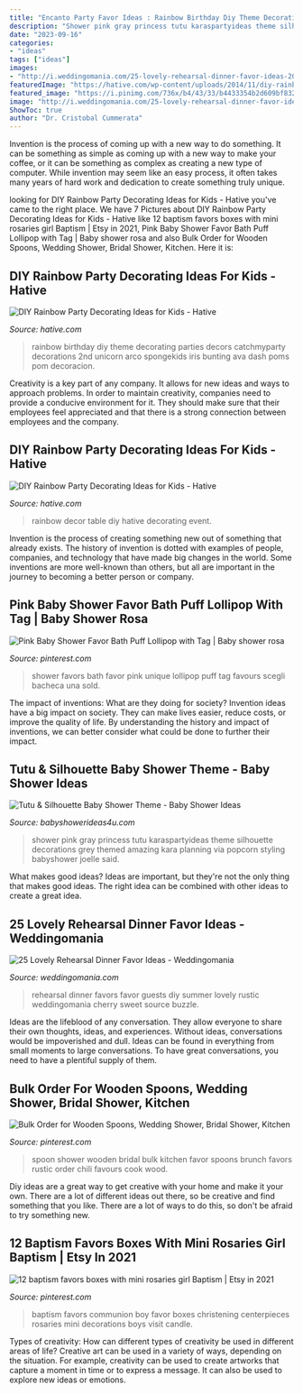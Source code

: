 ```yaml
---
title: "Encanto Party Favor Ideas : Rainbow Birthday Diy Theme Decorating Parties Decors Catchmyparty Decorations 2nd Unicorn Arco Spongekids Iris Bunting Ava Dash Poms Pom Decoracion"
description: "Shower pink gray princess tutu karaspartyideas theme silhouette decorations grey themed amazing kara planning via popcorn styling babyshower joelle said"
date: "2023-09-16"
categories:
- "ideas"
tags: ["ideas"]
images:
- "http://i.weddingomania.com/25-lovely-rehearsal-dinner-favor-ideas-20-500x750.jpg"
featuredImage: "https://hative.com/wp-content/uploads/2014/11/diy-rainbow-party-decorating-ideas/9-rainbow-wall-decors.jpg"
featured_image: "https://i.pinimg.com/736x/b4/43/33/b4433354b2d609bf832eab5a98b05b22--baptism-ideas-boys-favors-baptism-decorations.jpg"
image: "http://i.weddingomania.com/25-lovely-rehearsal-dinner-favor-ideas-20-500x750.jpg"
ShowToc: true
author: "Dr. Cristobal Cummerata"
---
```



Invention is the process of coming up with a new way to do something. It can be something as simple as coming up with a new way to make your coffee, or it can be something as complex as creating a new type of computer. While invention may seem like an easy process, it often takes many years of hard work and dedication to create something truly unique.

	

		
looking for DIY Rainbow Party Decorating Ideas for Kids - Hative you've came to the right place. We have 7 Pictures about DIY Rainbow Party Decorating Ideas for Kids - Hative like 12 baptism favors boxes with mini rosaries girl Baptism | Etsy in 2021, Pink Baby Shower Favor Bath Puff Lollipop with Tag | Baby shower rosa and also Bulk Order for Wooden Spoons, Wedding Shower, Bridal Shower, Kitchen. Here it is:
		
    
## DIY Rainbow Party Decorating Ideas For Kids - Hative

<img loading=lazy src="https://hative.com/wp-content/uploads/2014/11/diy-rainbow-party-decorating-ideas/9-rainbow-wall-decors.jpg" onerror="this.onerror=null;this.src='https://tse3.mm.bing.net/th?id=OIP.xzvMCHYn0YUqLiz5Vc2PVAHaLL&amp;pid=15.1';" alt="DIY Rainbow Party Decorating Ideas for Kids - Hative">

_Source: hative.com_

>rainbow birthday diy theme decorating parties decors catchmyparty decorations 2nd unicorn arco spongekids iris bunting ava dash poms pom decoracion. 

	

Creativity is a key part of any company. It allows for new ideas and ways to approach problems. In order to maintain creativity, companies need to provide a conducive environment for it. They should make sure that their employees feel appreciated and that there is a strong connection between employees and the company.

    
## DIY Rainbow Party Decorating Ideas For Kids - Hative

<img loading=lazy src="https://hative.com/wp-content/uploads/2014/11/diy-rainbow-party-decorating-ideas/5-rainbow-table-decor.jpg" onerror="this.onerror=null;this.src='https://tse1.mm.bing.net/th?id=OIP.nMuxdESfSZj1uaUReL2v-AHaLI&amp;pid=15.1';" alt="DIY Rainbow Party Decorating Ideas for Kids - Hative">

_Source: hative.com_

>rainbow decor table diy hative decorating event. 

	

Invention is the process of creating something new out of something that already exists. The history of invention is dotted with examples of people, companies, and technology that have made big changes in the world. Some inventions are more well-known than others, but all are important in the journey to becoming a better person or company.

    
## Pink Baby Shower Favor Bath Puff Lollipop With Tag | Baby Shower Rosa

<img loading=lazy src="https://i.pinimg.com/736x/3b/c6/95/3bc6958ade5cfb9dcfef23ac57283aca--unique-baby-shower-favors-pop-baby-showers.jpg" onerror="this.onerror=null;this.src='https://tse4.mm.bing.net/th?id=OIP.dNW4DLM2gLNfdr9hnpNaDgHaJ3&amp;pid=15.1';" alt="Pink Baby Shower Favor Bath Puff Lollipop with Tag | Baby shower rosa">

_Source: pinterest.com_

>shower favors bath favor pink unique lollipop puff tag favours scegli bacheca una sold. 

	

The impact of inventions: What are they doing for society?
Invention ideas have a big impact on society. They can make lives easier, reduce costs, or improve the quality of life. By understanding the history and impact of inventions, we can better consider what could be done to further their impact.

    
## Tutu &amp; Silhouette Baby Shower Theme - Baby Shower Ideas

<img loading=lazy src="https://babyshowerideas4u.com/wp-content/uploads/2014/02/197638_10151338347461324_672423923_n_600x900.jpg" onerror="this.onerror=null;this.src='https://tse2.mm.bing.net/th?id=OIP.WXQK6LJhKIgWN3I7213mEwHaLH&amp;pid=15.1';" alt="Tutu &amp; Silhouette Baby Shower Theme - Baby Shower Ideas">

_Source: babyshowerideas4u.com_

>shower pink gray princess tutu karaspartyideas theme silhouette decorations grey themed amazing kara planning via popcorn styling babyshower joelle said. 

	

What makes good ideas?
Ideas are important, but they're not the only thing that makes good ideas. The right idea can be combined with other ideas to create a great idea.

    
## 25 Lovely Rehearsal Dinner Favor Ideas - Weddingomania

<img loading=lazy src="http://i.weddingomania.com/25-lovely-rehearsal-dinner-favor-ideas-20-500x750.jpg" onerror="this.onerror=null;this.src='https://tse3.mm.bing.net/th?id=OIP.OQsM_-JvXvGN9v7IWT5bPwHaLH&amp;pid=15.1';" alt="25 Lovely Rehearsal Dinner Favor Ideas - Weddingomania">

_Source: weddingomania.com_

>rehearsal dinner favors favor guests diy summer lovely rustic weddingomania cherry sweet source buzzle. 

	

Ideas are the lifeblood of any conversation. They allow everyone to share their own thoughts, ideas, and experiences. Without ideas, conversations would be impoverished and dull. Ideas can be found in everything from small moments to large conversations. To have great conversations, you need to have a plentiful supply of them.

    
## Bulk Order For Wooden Spoons, Wedding Shower, Bridal Shower, Kitchen

<img loading=lazy src="https://i.pinimg.com/736x/e9/eb/f6/e9ebf673872f103c535f3625103837fb.jpg" onerror="this.onerror=null;this.src='https://tse3.mm.bing.net/th?id=OIP.8Wi2f9H6-6PwRkeQDTQgKwHaHa&amp;pid=15.1';" alt="Bulk Order for Wooden Spoons, Wedding Shower, Bridal Shower, Kitchen">

_Source: pinterest.com_

>spoon shower wooden bridal bulk kitchen favor spoons brunch favors rustic order chili favours cook wood. 

	

Diy ideas are a great way to get creative with your home and make it your own. There are a lot of different ideas out there, so be creative and find something that you like. There are a lot of ways to do this, so don't be afraid to try something new.

    
## 12 Baptism Favors Boxes With Mini Rosaries Girl Baptism | Etsy In 2021

<img loading=lazy src="https://i.pinimg.com/736x/b4/43/33/b4433354b2d609bf832eab5a98b05b22--baptism-ideas-boys-favors-baptism-decorations.jpg" onerror="this.onerror=null;this.src='https://tse2.mm.bing.net/th?id=OIP.Q-Kpys2vl7OSpNb0oyEqIQHaJ6&amp;pid=15.1';" alt="12 baptism favors boxes with mini rosaries girl Baptism | Etsy in 2021">

_Source: pinterest.com_

>baptism favors communion boy favor boxes christening centerpieces rosaries mini decorations boys visit candle. 

	

Types of creativity: How can different types of creativity be used in different areas of life?
Creative art can be used in a variety of ways, depending on the situation. For example, creativity can be used to create artworks that capture a moment in time or to express a message. It can also be used to explore new ideas or emotions.

